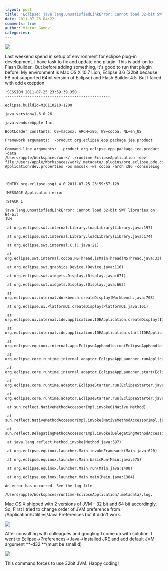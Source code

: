 ```yaml
---
layout: post
title: 'Eclipse: java.lang.UnsatisfiedLinkError: Cannot load 32-bit SWT libraries on 64-bit JVM'
date: 2011-07-26 04:22
comments: true
author: Viktor Gamov
categories: 
---
```


[![][1]][1]

Last weekend spend in setup of environment for eclipse plug-in development. I have task to fix and update one plugin. This is add-on to Flash Builder.  But before adding something, it's good to run that plugin before. My environment is Mac OS X 10.7 Lion, Eclipse 3.6 (32bit because FB not supported 64bit version of Eclipse) and Flash Builder 4.5. But I faced with odd exception

    !SESSION 2011-07-25 23:59:39.350
    -----------------------------------------------

    eclipse.buildId=M20110210-1200

    java.version=1.6.0_26

    java.vendor=Apple Inc.

    BootLoader constants: OS=macosx, ARCH=x86, WS=cocoa, NL=en_US

    Framework arguments:  -product org.eclipse.epp.package.jee.product

    Command-line arguments:  -product org.eclipse.epp.package.jee.product -data
    /Users/apple/Workspaces/work/../runtime-EclipseApplication -dev file:/Users/apple/Workspaces/work/.metadata/.plugins/org.eclipse.pde.core/Eclipse
    Application/dev.properties -os macosx -ws cocoa -arch x86 -consoleLog



    !ENTRY org.eclipse.osgi 4 0 2011-07-25 23:59:57.129

    !MESSAGE Application error

    !STACK 1

    java.lang.UnsatisfiedLinkError: Cannot load 32-bit SWT libraries on 64-bit
    JVM

     at org.eclipse.swt.internal.Library.loadLibrary(Library.java:197)

     at org.eclipse.swt.internal.Library.loadLibrary(Library.java:174)

     at org.eclipse.swt.internal.C.(C.java:21)

     at org.eclipse.swt.internal.cocoa.NSThread.isMainThread(NSThread.java:33)

     at org.eclipse.swt.graphics.Device.(Device.java:116)

     at org.eclipse.swt.widgets.Display.(Display.java:671)

     at org.eclipse.swt.widgets.Display.(Display.java:662)

     at org.eclipse.ui.internal.Workbench.createDisplay(Workbench.java:708)

     at org.eclipse.ui.PlatformUI.createDisplay(PlatformUI.java:161)

     at org.eclipse.ui.internal.ide.application.IDEApplication.createDisplay(IDEApplication.java:145)

     at org.eclipse.ui.internal.ide.application.IDEApplication.start(IDEApplication.java:88)

     at org.eclipse.equinox.internal.app.EclipseAppHandle.run(EclipseAppHandle.java:196)

     at org.eclipse.core.runtime.internal.adaptor.EclipseAppLauncher.runApplication(EclipseAppLauncher.java:110)

     at org.eclipse.core.runtime.internal.adaptor.EclipseAppLauncher.start(EclipseAppLauncher.java:79)

     at org.eclipse.core.runtime.adaptor.EclipseStarter.run(EclipseStarter.java:369)

     at org.eclipse.core.runtime.adaptor.EclipseStarter.run(EclipseStarter.java:179)

     at sun.reflect.NativeMethodAccessorImpl.invoke0(Native Method)

     at sun.reflect.NativeMethodAccessorImpl.invoke(NativeMethodAccessorImpl.java:39)

     at sun.reflect.DelegatingMethodAccessorImpl.invoke(DelegatingMethodAccessorImpl.java:25)

     at java.lang.reflect.Method.invoke(Method.java:597)

     at org.eclipse.equinox.launcher.Main.invokeFramework(Main.java:620)

     at org.eclipse.equinox.launcher.Main.basicRun(Main.java:575)

     at org.eclipse.equinox.launcher.Main.run(Main.java:1408)

     at org.eclipse.equinox.launcher.Main.main(Main.java:1384)

    An error has occurred. See the log file

    /Users/apple/Workspaces/runtime-EclipseApplication/.metadata/.log.

  

Mac OS X shipped with 2 versions of JVM - 32 bit and 64 bit accordingly. So, 
First I tried to change order of JVM preference from /Application/Utilities/Java 
Preferences but it didn't work.

[![][3]][4]

After consulting with colleagues and googling I come up with solution. I went 
to Eclipse→Preferences→Java→Installed JRE and add default JVM argument **-d32 
**(must be small d)

[![][5]][6]

This command forces to use 32bit JVM. Happy coding!


[1]: http://4.bp.blogspot.com/-9dnzyV85GIY/Ti5AjeUNXJI/AAAAAAAAA0A/o07suDvhURw/s1600/1311653968_eclipse.png
[3]: http://3.bp.blogspot.com/-isacmmvTbSE/Ti4-JJeYuwI/AAAAAAAAAzw/W_U-0Xap5L8/s640/Screen+Shot+2011-07-26+at+12.08.30+AM.png
[4]: http://3.bp.blogspot.com/-isacmmvTbSE/Ti4-JJeYuwI/AAAAAAAAAzw/W_U-0Xap5L8/s1600/Screen+Shot+2011-07-26+at+12.08.30+AM.png
[5]: http://2.bp.blogspot.com/-e49-TQlstWw/Ti4_nvylakI/AAAAAAAAAz4/EKfU03X9lxE/s400/Screen+Shot+2011-07-26+at+12.16.05+AM.png
[6]: http://2.bp.blogspot.com/-e49-TQlstWw/Ti4_nvylakI/AAAAAAAAAz4/EKfU03X9lxE/s1600/Screen+Shot+2011-07-26+at+12.16.05+AM.png